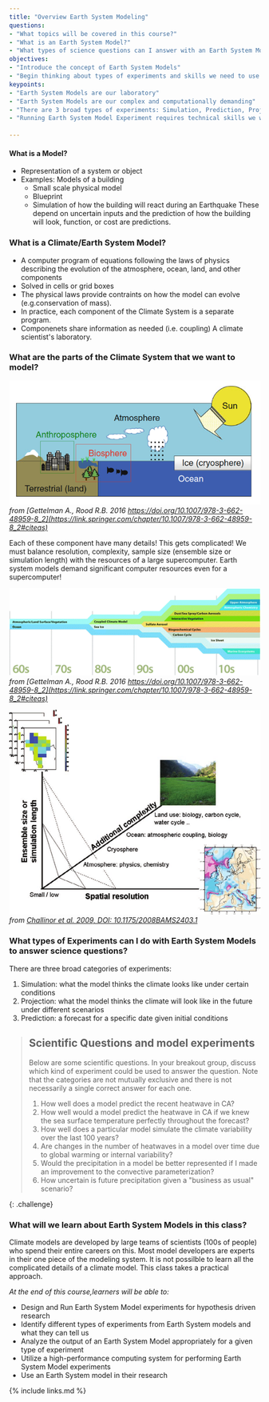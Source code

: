 ```yaml
---
title: "Overview Earth System Modeling"
questions:
- "What topics will be covered in this course?"
- "What is an Earth System Model?"
- "What types of science questions can I answer with an Earth System Model?"
objectives:
- "Introduce the concept of Earth System Models"
- "Begin thinking about types of experiments and skills we need to use them"
keypoints:
- "Earth System Models are our laboratory"
- "Earth System Models are our complex and computationally demanding"
- "There are 3 broad types of experiments: Simulation, Prediction, Projection" 
- "Running Earth System Model Experiment requires technical skills we will learn"

---
```


#### What is a Model?
* Representation of a system or object
* Examples: Models of a building
  * Small scale physical model
  * Blueprint
  * Simulation of how the building will react during an Earthquake
These depend on uncertain inputs and the prediction of how the building will look, function, or cost are predictions.

### What is a Climate/Earth System Model?

* A computer program of equations following the laws of physics describing the evolution of the atmosphere, ocean, land, and other components
* Solved in cells or grid boxes
* The physical laws provide contraints on how the model can evolve (e.g.conservation of mass).
* In practice, each component of the Climate System is a separate program.  
* Componenets share information as needed (i.e. coupling)
A climate scientist's laboratory. 

### What are the parts of the Climate System that we want to model?

![Components of the Earth System](../fig/Picture1.png)
*from [Gettelman A., Rood R.B. 2016 https://doi.org/10.1007/978-3-662-48959-8_2](https://link.springer.com/chapter/10.1007/978-3-662-48959-8_2#citeas)*

Each of these component have many details!  This gets complicated! We must balance resolution, complexity, sample size (ensemble size or simulation length) with the resources of a large supercomputer. Earth system models demand significant computer resources even for a supercomputer!

![Increasing Complexity of Models over Time](../fig/311434_1_En_4_Fig8_HTML.png)
*from [Gettelman A., Rood R.B. 2016 https://doi.org/10.1007/978-3-662-48959-8_2](https://link.springer.com/chapter/10.1007/978-3-662-48959-8_2#citeas)*

![Tradeoffs](../fig/Schematic-representation-of-the-trade-offs-in-climate-modeling-Additional-computer-power.png)
*from [Challinor et al. 2009, DOI: 10.1175/2008BAMS2403.1](https://journals-ametsoc-org.mutex.gmu.edu/bams/article/90/6/836/59635/Methods-and-Resources-for-Climate-Impacts)*

### What types of Experiments can I do with Earth System Models to answer science questions?

There are three broad categories of experiments:
1. Simulation: what the model thinks the climate looks like under certain conditions
2. Projection: what the model thinks the climate will look like in the future under different scenarios
3. Prediction: a forecast for a specific date given initial conditions

> ## Scientific Questions and model experiments
> Below are some scientific questions.  In your breakout group, discuss which kind of experiment could be used to answer the question. Note that the categories are not mutually exclusive and there is not necessarily a single correct answer for each one.
> 
> 1. How well does a model predict the recent heatwave in CA?
> 2. How well would a model predict the heatwave in CA if we knew the sea surface temperature perfectly throughout the forecast?
> 4. How well does a particular model simulate the climate variability over the last 100 years?
> 5. Are changes in the number of heatwaves in a model over time due to global warming or internal variability?
> 6. Would the precipitation in a model be better represented if I made an improvement to the convective parameterization?
> 7. How uncertain is future  precipitation given a "business as usual" scenario?
>
> 
{: .challenge}

### What will we learn about Earth System Models in this class?
Climate models are developed by large teams of scientists (100s of people) who spend their entire careers on this. Most model developers are experts in their one piece of the modeling system.   It is not possilble to learn all the complicated details of a climate model. This class takes a practical approach.

_At the end of this course,learners will be able to:_
* Design and Run Earth System Model experiments for hypothesis driven research
* Identify different types of experiments from Earth System models and what they can tell us
* Analyze the output of an Earth System Model appropriately for a given type of experiment
* Utilize a high-performance computing system for performing Earth System Model experiments
* Use an Earth System model in their research
 
{% include links.md %}

